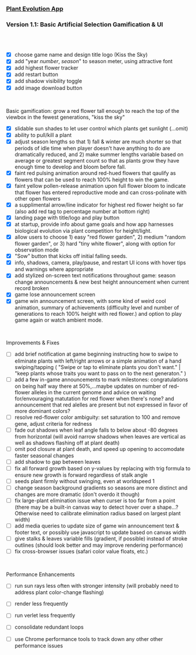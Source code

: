 ### [Plant Evolution App](https://github.com/matthewmain/plant_evolution_app) 
### Version 1.1: Basic Artificial Selection Gamification & UI

<br>
<br>

- [X] choose game name and design title logo (Kiss the Sky)
- [X] add "year _number_, _season_" to season meter, using attractive font
- [X] add highest flower tracker
- [X] add restart button
- [X] add shadow visibility toggle
- [X] add image download button

<br>

Basic gamification: grow a red flower tall enough to reach the top of the viewbox in the fewest generations, "kiss the sky"

- [X] slidable sun shades to let user control which plants get sunlight (...omit)
- [X] ability to pull/kill a plant
- [X] adjust season lengths so that 1) fall & winter are much shorter so that periods of idle time when player doesn't have anything to do are dramatically reduced, and 2) make summer lengths variable based on average or greatest segment count so that as plants grow they have enough time to develop and bloom before fall.
- [X] faint red pulsing animation around red-hued flowers that qaulify as flowers that can be used to reach 100% height to win the game.
- [X] faint yellow pollen-release animation upon full flower bloom to indicate that flower has entered reproductive mode and can cross-polinate with other open flowers
- [X] a supplimental arrow/line indicator for highest red flower height so far (also add red tag to percentage number at bottom right)
- [X] landing page with title/logo and play button
- [X] at startup, provide info about game goals and how app harnesses biological evolution via plant competition for height/light. 
- [X] allow users to choose 1) easy "red flower garden", 2) medium "random flower garden", or 3) hard "tiny white flower", along with option for observation mode
- [X] "Sow" button that kicks off initial falling seeds.
- [X] info, shadows, camera, play/pause, and restart UI icons with hover tips and warnings where appropriate
- [X] add stylized on-screen text notifications throughout game: season change announcements & new best height announcement when current record broken
- [X] game lose announcement screen
- [X] game win announcement screen, with some kind of weird cool animation, summary of achievements (difficulty level and number of generations to reach 100% height with red flower.) and option to play game again or watch ambient mode.

<br>

Improvements & Fixes

- [ ] add brief notification at game beginning instructing how to swipe to eliminate plants with left/right arrows or a simple animation of a hand swiping/tapping ( "Swipe or tap to eliminate plants you don't want." | "keep plants whose traits you want to pass on to the next generaton." )
- [ ] add a few in-game announcements to mark milestones: congratulations on being half way there at 50%,...maybe updates on number of red-flower alleles in the current genome and advice on waiting for/envouraging matutation for red flower when there's none? and announcement that red alelles are present but not expressed in favor of more dominant colors?
- [ ] resolve red-flower color ambiguity: set saturation to 100 and remove gene, adjust criteria for redness
- [ ] fade out shadows when leaf angle falls to below about -80 degrees from horizontal (will avoid narrow shadows when leaves are vertical as well as shadows flashing off at plant death)
- [ ] omit pod closure at plant death, and speed up opening to accomodate faster seasonal changes 
- [ ] add shadow to gap between leaves
- [ ] fix all forward growth based on y-values by replacing with trig formula to ensure new growth is forward regardless of stalk angle
- [ ] seeds plant firmly without swinging, even at worldspeed 1
- [ ] change season background gradients so seasons are more distinct and changes are more dramatic (don't overdo it though)
- [ ] fix large-plant elimination issue when curser is too far from a point (there may be a built-in canvas way to detect hover over a shape...? Otherwise need to calibrate elimination radius based on largest plant width)
- [ ] add media queries to update size of game win announcement text & footer text, or possibly use javascript to update based on canvas width
- [ ] give stalks & leaves variable fills (gradient, if possible) instead of stroke outlines (should look better and may improve rendering performance)
- [ ] fix cross-browser issues (safari color value floats, etc.)

<br>

Performance Enhancements

- [ ] run sun rays less often with stronger intensity (will probably need to address plant color-change flashing)
- [ ] render less frequently
- [ ] run verlet less frequently
- [ ] consolidate redundant loops
- [ ] use Chrome performance tools to track down any other other performance issues




